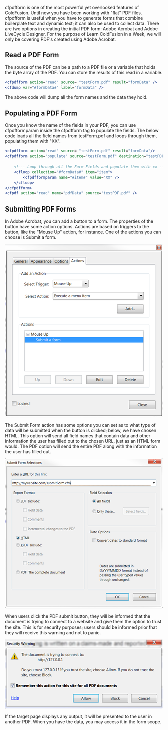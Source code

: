 cfpdfform is one of the most powerful yet overlooked features of
ColdFusion. Until now you have been working with "flat" PDF files.
cfpdfform is useful when you have to generate forms that combine
boilerplate text and dynamic text; it can also be used to collect data.
There are two options in creating the initial PDF form: Adobe Acrobat
and Adobe LiveCycle Designer. For the purpose of Learn ColdFusion in a
Week, we will only be covering PDF's created using Adobe Acrobat.

Read a PDF Form
---------------

The source of the PDF can be a path to a PDF file or a variable that
holds the byte array of the PDF. You can store the results of this read
in a variable.

```cfml
<cfpdfform action="read" source= "testForm.pdf" result="formData" />
<cfdump var="#formData#" label="formData" />
```

The above code will dump all the form names and the data they hold.

Populating a PDF Form
---------------------

Once you know the name of the fields in your PDF, you can use
cfpdfformparam inside the cfpdfform tag to populate the fields. The
below code loads all the field names from testForm.pdf and loops through
them, populating them with "XX".

```cfml
<cfpdfform action="read" source= "testForm.pdf" result="formData"/>
<cfpdfform action="populate" source="testForm.pdf" destination="testPDF.pdf" overwrite="yes">

    <!--- Loop through all the Form Fields and populate them with xx --->
    <cfloop collection="#formData#" item="item">
        <cfpdfformparam name="#item#" value="XX" />
    </cfloop>
</cfpdfform>
<cfpdf action="read" name="pdfData" source="testPDF.pdf" />
```

Submitting PDF Forms
--------------------

In Adobe Acrobat, you can add a button to a form. The properties of the
button have some action options. Actions are based on triggers to the
button, like the "Mouse Up" action, for instance. One of the actions you
can choose is Submit a form.

![](/assets/img/cfpdfform_1.png)

The Submit Form action has some options you can set as to what type of
data will be submitted when the button is clicked; below, we have chosen
HTML. This option will send all field names that contain data and other
information the user has filled out to the chosen URL, just as an HTML
form would. The PDF option will send the entire PDF along with the
information the user has filled out.

![](/assets/img/cfpdfform_2.png)

When users click the PDF submit button, they will be informed that the
document is trying to connect to a website and give them the option to
trust the site. This is for security purposes; users should be informed
prior that they will receive this warning and not to panic.

![](/assets/img/cfpdfform_3.png)

If the target page displays any output, it will be presented to the user
in another PDF. When you have the data, you may access it in the form
scope.

